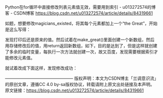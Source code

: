 Python在for循环中直接修改列表元素值无效，需要用到索引 - u013272574的博客 - CSDN博客 https://blog.csdn.net/u013272574/article/details/84319661

如题，想要修改magicians_existed，将其每个元素都加上一个“the Great”，开始是这么写得：

发现打印后还是原来的值。然后试着在make_great()里面创建一个新数组，然后用存储修改后的值，用return返回新数组，如下，目的是达到了，但是这样就创建了多余的临时变量，每执行一次方法就创建一次，故又百度，发现需要根据索引才能修改元素值。

就试着改成下面这样，发现修改成功：

 ———————————————— 
版权声明：本文为CSDN博主「兰调意识流」的原创文章，遵循CC 4.0 by-sa版权协议，转载请附上原文出处链接及本声明。
原文链接：https://blog.csdn.net/u013272574/article/details/84319661